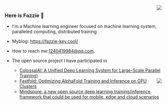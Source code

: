 



<img align="right" src="https://github-readme-stats.vercel.app/api?username=Fazziekey&show_icons=true&theme=tokyonight" />



### Here is Fazzie 👋

- I'm a Machine learning engineer focused on machine learning system, paralleled computing, distributed training
- Myblog: https://fazzie-key.cool/
- How to reach me:1240419984@qq.com.
- The open source project I have participated in
  - [ColossalAI: A Unified Deep Learning System for Large-Scale Parallel Training)](https://github.com/hpcaitech/ColossalAI)

  <img align="right" src="https://github-readme-stats.vercel.app/api/top-langs/?username=Fazziekey&&exclude_repo=Fazziekey.github.io&theme=tokyonight" />
  
  - [Fastfold: Optimizing AlphaFold Training and Inference on GPU Clusters](https://github.com/hpcaitech/FastFold)
  - [Mindspore:  a new open source deep learning training/inference framework that could be used for mobile, edge and cloud scenarios](https://github.com/mindspore-ai/mindspore)



<!-- <img align="right" src="https://github-readme-stats.vercel.app/api/wakatime?username=Fazziekey&theme=tokyonight" /> -->
